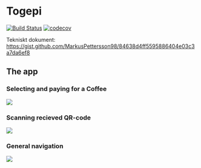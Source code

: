 # Togepi

[![Build Status](https://travis-ci.com/MarkusPettersson98/togepi_code.svg?token=RxZAchiihLHxz8ayzFcW&branch=dev)](https://travis-ci.com/MarkusPettersson98/togepi_code)
[![codecov](https://codecov.io/gh/DorisIT/togepi_code/branch/master/graph/badge.svg?token=BRxHIoPHpk)](https://codecov.io/gh/DorisIT/togepi_code)

Tekniskt dokument: https://gist.github.com/MarkusPettersson98/84638d4ff5595886404e03c3a7da6ef8

## The app
### Selecting and paying for a Coffee
![](buyCoffee.gif)
### Scanning recieved QR-code
![](purchase.gif)
### General navigation
![](navigate.gif)
